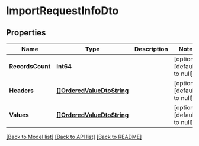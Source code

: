 # ImportRequestInfoDto

## Properties
Name | Type | Description | Notes
------------ | ------------- | ------------- | -------------
**RecordsCount** | **int64** |  | [optional] [default to null]
**Headers** | [**[]OrderedValueDtoString**](OrderedValueDtoString.md) |  | [optional] [default to null]
**Values** | [**[]OrderedValueDtoString**](OrderedValueDtoString.md) |  | [optional] [default to null]

[[Back to Model list]](../README.md#documentation-for-models) [[Back to API list]](../README.md#documentation-for-api-endpoints) [[Back to README]](../README.md)

